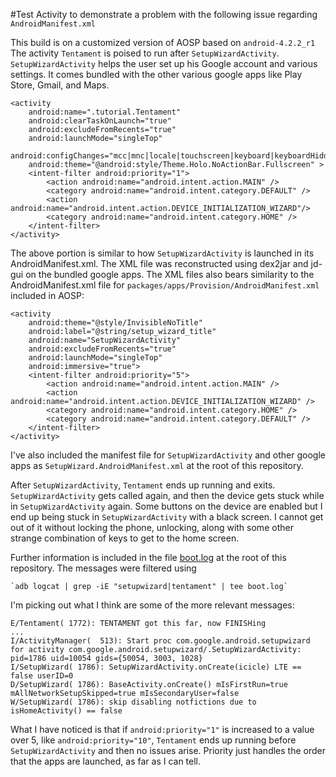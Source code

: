 
#Test Activity to demonstrate a problem with the following issue regarding
`AndroidManifest.xml`

This build is on a customized version of AOSP based on `android-4.2.2_r1`
The activity `Tentament` is poised to run after `SetupWizardActivity`.
`SetupWizardActivity` helps the user set up his Google account and various
settings. It comes bundled with the other various google apps like Play
Store, Gmail, and Maps.

    <activity
        android:name=".tutorial.Tentament"
        android:clearTaskOnLaunch="true"
        android:excludeFromRecents="true"
        android:launchMode="singleTop"
        android:configChanges="mcc|mnc|locale|touchscreen|keyboard|keyboardHidden|navigation|screenLayout|fontScale|uiMode|orientation|screenSize|smallestScreenSize"
        android:theme="@android:style/Theme.Holo.NoActionBar.Fullscreen" >
        <intent-filter android:priority="1">
            <action android:name="android.intent.action.MAIN" />
            <category android:name="android.intent.category.DEFAULT" />
            <action android:name="android.intent.action.DEVICE_INITIALIZATION_WIZARD"/>
            <category android:name="android.intent.category.HOME" />
        </intent-filter>
    </activity>

The above portion is similar to how `SetupWizardActivity` is launched in its
AndroidManifest.xml.  The XML file was reconstructed using dex2jar and jd-gui
on the bundled google apps. The XML files also bears similarity to the
AndroidManifest.xml file for `packages/apps/Provision/AndroidManifest.xml`
included in AOSP:

    <activity
        android:theme="@style/InvisibleNoTitle"
        android:label="@string/setup_wizard_title"
        android:name="SetupWizardActivity"
        android:excludeFromRecents="true"
        android:launchMode="singleTop"
        android:immersive="true">
        <intent-filter android:priority="5">
            <action android:name="android.intent.action.MAIN" />
            <action android:name="android.intent.action.DEVICE_INITIALIZATION_WIZARD" />
            <category android:name="android.intent.category.HOME" />
            <category android:name="android.intent.category.DEFAULT" />
        </intent-filter>
    </activity>

I've also included the manifest file for `SetupWizardActivity` and other google
apps as `SetupWizard.AndroidManifest.xml` at the root of this repository.

After `SetupWizardActivity`, `Tentament` ends up running and exits.
`SetupWizardActivity` gets called again, and then the device gets stuck while
in `SetupWizardActivity` again. Some buttons on the device are enabled but I
end up being stuck in `SetupWizardActivity` with a black screen. I cannot get
out of it without locking the phone, unlocking, along with some other strange
combination of keys to get to the home screen.

Further information is included in the file [boot.log](boot.log) at the root of
this repository. The messages were filtered using 

    `adb logcat | grep -iE "setupwizard|tentament" | tee boot.log`

I'm picking out what I think are some of the more relevant messages:

    E/Tentament( 1772): TENTAMENT got this far, now FINISHing
    ...
    I/ActivityManager(  513): Start proc com.google.android.setupwizard for activity com.google.android.setupwizard/.SetupWizardActivity: pid=1786 uid=10054 gids={50054, 3003, 1028}
    I/SetupWizard( 1786): SetupWizardActivity.onCreate(icicle) LTE == false userID=0
    D/SetupWizard( 1786): BaseActivity.onCreate() mIsFirstRun=true mAllNetworkSetupSkipped=true mIsSecondaryUser=false
    W/SetupWizard( 1786): skip disabling notfictions due to isHomeActivity() == false


What I have noticed is that if `android:priority="1"` is increased to a value
over 5, like `android:priority="10"`, `Tentament` ends up running before
`SetupWizardActivity` and then no issues arise. Priority just handles the order
that the apps are launched, as far as I can tell. 
